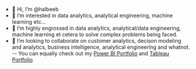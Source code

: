 - 👋 Hi, I’m @halbeeb
- 👀 I’m interested in data analytics, analytical engineering, machine learning etc...
- 🌱 I’m highly engrossed in data analytics, analytical/data engineering, machine learning et cetera to solve complex problems being faced.
- 💞️ I’m looking to collaborate on customer analytics, decison modeling and analytics, business intelligence, analytical engineering and whatnot.
-- You can equally check out my [Power BI Portfolio](https://www.novypro.com/profile_projects/habeeb) and [Tableau Portfolio](https://public.tableau.com/app/profile/habeebabdulrasaq)

<!---
halbeeb/halbeeb is a ✨ special ✨ repository because its `README.md` (this file) appears on your GitHub profile.
You can click the Preview link to take a look at your changes.
--->


